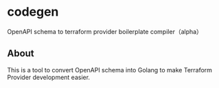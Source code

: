 # codegen

OpenAPI schema to terraform provider boilerplate compiler（alpha）

 ## About
This is a tool to convert OpenAPI schema into Golang to make Terraform Provider development easier.

 
